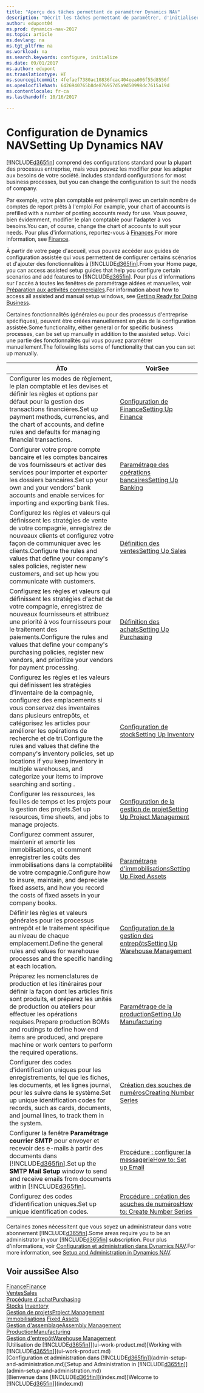 ```yaml
---
title: "Aperçu des tâches permettant de paramétrer Dynamics NAV"
description: "Décrit les tâches permettant de paramétrer, d'initialiser et de configurer Dynamics NAV selon vos besoins."
author: edupont04
ms.prod: dynamics-nav-2017
ms.topic: article
ms.devlang: na
ms.tgt_pltfrm: na
ms.workload: na
ms.search.keywords: configure, initialize
ms.date: 09/01/2017
ms.author: edupont
ms.translationtype: HT
ms.sourcegitcommit: 4fefaef7380ac10836fcac404eea006f55d8556f
ms.openlocfilehash: 6426940765b8de876957d5a9d50998dc7615a19d
ms.contentlocale: fr-ca
ms.lasthandoff: 10/16/2017

---
```

# <a name="setting-up-dynamics-nav"></a><span data-ttu-id="4a871-103">Configuration de Dynamics NAV</span><span class="sxs-lookup"><span data-stu-id="4a871-103">Setting Up Dynamics NAV</span></span>
[!INCLUDE[d365fin](includes/d365fin_md.md)]<span data-ttu-id="4a871-104"> comprend des configurations standard pour la plupart des processus entreprise, mais vous pouvez les modifier pour les adapter aux besoins de votre société.</span><span class="sxs-lookup"><span data-stu-id="4a871-104"> includes standard configurations for most business processes, but you can change the configuration to suit the needs of company.</span></span>

<span data-ttu-id="4a871-105">Par exemple, votre plan comptable est prérempli avec un certain nombre de comptes de report prêts à l'emploi.</span><span class="sxs-lookup"><span data-stu-id="4a871-105">For example, your chart of accounts is prefilled with a number of posting accounts ready for use.</span></span> <span data-ttu-id="4a871-106">Vous pouvez, bien évidemment, modifier le plan comptable pour l'adapter à vos besoins.</span><span class="sxs-lookup"><span data-stu-id="4a871-106">You can, of course, change the chart of accounts to suit your needs.</span></span> <span data-ttu-id="4a871-107">Pour plus d'informations, reportez-vous à [Finances](finance.md).</span><span class="sxs-lookup"><span data-stu-id="4a871-107">For more information, see [Finance](finance.md).</span></span>

<span data-ttu-id="4a871-108">À partir de votre page d'accueil, vous pouvez accéder aux guides de configuration assistée qui vous permettent de configurer certains scénarios et d'ajouter des fonctionnalités à [!INCLUDE[d365fin](includes/d365fin_md.md)].</span><span class="sxs-lookup"><span data-stu-id="4a871-108">From your Home page, you can access assisted setup guides that help you configure certain scenarios and add features to [!INCLUDE[d365fin](includes/d365fin_md.md)].</span></span> <span data-ttu-id="4a871-109">Pour plus d'informations sur l'accès à toutes les fenêtres de paramétrage aidées et manuelles, voir [Préparation aux activités commerciales](ui-get-ready-business.md).</span><span class="sxs-lookup"><span data-stu-id="4a871-109">For information about how to access all assisted and manual setup windows, see [Getting Ready for Doing Business](ui-get-ready-business.md).</span></span>

<span data-ttu-id="4a871-110">Certaines fonctionnalités (générales ou pour des processus d'entreprise spécifiques), peuvent être créées manuellement en plus de la configuration assistée.</span><span class="sxs-lookup"><span data-stu-id="4a871-110">Some functionality, either general or for specific business processes, can be set up manually in addition to the assisted setup.</span></span> <span data-ttu-id="4a871-111">Voici une partie des fonctionnalités qui vous pouvez paramétrer manuellement.</span><span class="sxs-lookup"><span data-stu-id="4a871-111">The following lists some of functionality that can you can set up manually.</span></span>

| <span data-ttu-id="4a871-112">À</span><span class="sxs-lookup"><span data-stu-id="4a871-112">To</span></span> | <span data-ttu-id="4a871-113">Voir</span><span class="sxs-lookup"><span data-stu-id="4a871-113">See</span></span> |
| --- | --- |
| <span data-ttu-id="4a871-114">Configurer les modes de règlement, le plan comptable et les devises et définir les règles et options par défaut pour la gestion des transactions financières.</span><span class="sxs-lookup"><span data-stu-id="4a871-114">Set up payment methods, currencies, and the chart of accounts, and define rules and defaults for managing financial transactions.</span></span> |[<span data-ttu-id="4a871-115">Configuration de Finance</span><span class="sxs-lookup"><span data-stu-id="4a871-115">Setting Up Finance</span></span>](finance-setup-finance.md) |
| <span data-ttu-id="4a871-116">Configurer votre propre compte bancaire et les comptes bancaires de vos fournisseurs et activer des services pour importer et exporter les dossiers bancaires.</span><span class="sxs-lookup"><span data-stu-id="4a871-116">Set up your own and your vendors' bank accounts and enable services for importing and exporting bank files.</span></span> |[<span data-ttu-id="4a871-117">Paramétrage des opérations bancaires</span><span class="sxs-lookup"><span data-stu-id="4a871-117">Setting Up Banking</span></span>](bank-setup-banking.md) |
| <span data-ttu-id="4a871-118">Configurez les règles et valeurs qui définissent les stratégies de vente de votre compagnie, enregistrez de nouveaux clients et configurez votre façon de communiquer avec les clients.</span><span class="sxs-lookup"><span data-stu-id="4a871-118">Configure the rules and values that define your company's sales policies, register new customers, and set up how you communicate with customers.</span></span> |[<span data-ttu-id="4a871-119">Définition des ventes</span><span class="sxs-lookup"><span data-stu-id="4a871-119">Setting Up Sales</span></span>](sales-setup-sales.md) |
| <span data-ttu-id="4a871-120">Configurez les règles et valeurs qui définissent les stratégies d'achat de votre compagnie, enregistrez de nouveaux fournisseurs et attribuez une priorité à vos fournisseurs pour le traitement des paiements.</span><span class="sxs-lookup"><span data-stu-id="4a871-120">Configure the rules and values that define your company's purchasing policies, register new vendors, and prioritize your vendors for payment processing.</span></span> |[<span data-ttu-id="4a871-121">Définition des achats</span><span class="sxs-lookup"><span data-stu-id="4a871-121">Setting Up Purchasing</span></span>](purchasing-setup-purchasing.md) |
| <span data-ttu-id="4a871-122">Configurez les règles et les valeurs qui définissent les stratégies d'inventaire de la compagnie, configurez des emplacements si vous conservez des inventaires dans plusieurs entrepôts, et catégorisez les articles pour améliorer les opérations de recherche et de tri.</span><span class="sxs-lookup"><span data-stu-id="4a871-122">Configure the rules and values that define the company's inventory policies, set up locations if you keep inventory in multiple warehouses, and categorize your items to improve searching and sorting .</span></span> |[<span data-ttu-id="4a871-123">Configuration de stock</span><span class="sxs-lookup"><span data-stu-id="4a871-123">Setting Up Inventory</span></span>](inventory-setup-inventory.md) |
| <span data-ttu-id="4a871-124">Configurer les ressources, les feuilles de temps et les projets pour la gestion des projets.</span><span class="sxs-lookup"><span data-stu-id="4a871-124">Set up resources, time sheets, and jobs to manage projects.</span></span> |[<span data-ttu-id="4a871-125">Configuration de la gestion de projet</span><span class="sxs-lookup"><span data-stu-id="4a871-125">Setting Up Project Management</span></span>](projects-setup-projects.md) |
| <span data-ttu-id="4a871-126">Configurez comment assurer, maintenir et amortir les immobilisations, et comment enregistrer les coûts des immobilisations dans la comptabilité de votre compagnie.</span><span class="sxs-lookup"><span data-stu-id="4a871-126">Configure how to insure, maintain, and depreciate fixed assets, and how you record the costs of fixed assets in your company books.</span></span> |[<span data-ttu-id="4a871-127">Paramétrage d'immobilisations</span><span class="sxs-lookup"><span data-stu-id="4a871-127">Setting Up Fixed Assets</span></span>](fa-setup.md) |
|<span data-ttu-id="4a871-128">Définir les règles et valeurs générales pour les processus entrepôt et le traitement spécifique au niveau de chaque emplacement.</span><span class="sxs-lookup"><span data-stu-id="4a871-128">Define the general rules and values for warehouse processes and the specific handling at each location.</span></span>|[<span data-ttu-id="4a871-129">Configuration de la gestion des entrepôts</span><span class="sxs-lookup"><span data-stu-id="4a871-129">Setting Up Warehouse Management</span></span>](warehouse-setup-warehouse.md)|
|<span data-ttu-id="4a871-130">Préparez les nomenclatures de production et les itinéraires pour définir la façon dont les articles finis sont produits, et préparez les unités de production ou ateliers pour effectuer les opérations requises.</span><span class="sxs-lookup"><span data-stu-id="4a871-130">Prepare production BOMs and routings to define how end items are produced, and prepare machine or work centers to perform the required operations.</span></span>|[<span data-ttu-id="4a871-131">Paramétrage de la production</span><span class="sxs-lookup"><span data-stu-id="4a871-131">Setting Up Manufacturing</span></span>](production-configure-production-processes.md)|
| <span data-ttu-id="4a871-132">Configurer des codes d'identification uniques pour les enregistrements, tel que les fiches, les documents, et les lignes journal, pour les suivre dans le système.</span><span class="sxs-lookup"><span data-stu-id="4a871-132">Set up unique identification codes for records, such as cards, documents, and journal lines, to track them in the system.</span></span> |[<span data-ttu-id="4a871-133">Création des souches de numéros</span><span class="sxs-lookup"><span data-stu-id="4a871-133">Creating Number Series</span></span>](ui-create-number-series.md) |
| <span data-ttu-id="4a871-134">Configurer la fenêtre **Paramétrage courrier SMTP** pour envoyer et recevoir des e-mails à partir des documents dans [!INCLUDE[d365fin](includes/d365fin_md.md)].</span><span class="sxs-lookup"><span data-stu-id="4a871-134">Set up the **SMTP Mail Setup** window to send and receive emails from documents within [!INCLUDE[d365fin](includes/d365fin_md.md)].</span></span> |[<span data-ttu-id="4a871-135">Procédure : configurer la messagerie</span><span class="sxs-lookup"><span data-stu-id="4a871-135">How to: Set up Email</span></span>](madeira-how-setup-email.md) |
| <span data-ttu-id="4a871-136">Configurez des codes d'identification uniques.</span><span class="sxs-lookup"><span data-stu-id="4a871-136">Set up unique identification codes.</span></span> |[<span data-ttu-id="4a871-137">Procédure : création des souches de numéros</span><span class="sxs-lookup"><span data-stu-id="4a871-137">How to: Create Number Series</span></span>](ui-create-number-series.md) |

<span data-ttu-id="4a871-138">Certaines zones nécessitent que vous soyez un administrateur dans votre abonnement [!INCLUDE[d365fin](includes/d365fin_md.md)].</span><span class="sxs-lookup"><span data-stu-id="4a871-138">Some areas require you to be an administrator in your [!INCLUDE[d365fin](includes/d365fin_md.md)] subscription.</span></span> <span data-ttu-id="4a871-139">Pour plus d'informations, voir [Configuration et administration dans Dynamics NAV](admin-setup-and-administration.md).</span><span class="sxs-lookup"><span data-stu-id="4a871-139">For more information, see [Setup and Administration in Dynamics NAV](admin-setup-and-administration.md).</span></span>  

## <a name="see-also"></a><span data-ttu-id="4a871-140">Voir aussi</span><span class="sxs-lookup"><span data-stu-id="4a871-140">See Also</span></span>
[<span data-ttu-id="4a871-141">Finance</span><span class="sxs-lookup"><span data-stu-id="4a871-141">Finance</span></span>](finance.md)  
[<span data-ttu-id="4a871-142">Ventes</span><span class="sxs-lookup"><span data-stu-id="4a871-142">Sales</span></span>](sales-manage-sales.md)  
[<span data-ttu-id="4a871-143">Procédure d'achat</span><span class="sxs-lookup"><span data-stu-id="4a871-143">Purchasing</span></span>](purchasing-manage-purchasing.md)  
<span data-ttu-id="4a871-144">[Stocks](inventory-manage-inventory.md)  </span><span class="sxs-lookup"><span data-stu-id="4a871-144">[Inventory](inventory-manage-inventory.md)  </span></span>  
[<span data-ttu-id="4a871-145">Gestion de projets</span><span class="sxs-lookup"><span data-stu-id="4a871-145">Project Management</span></span>](projects-manage-projects.md)  
<span data-ttu-id="4a871-146">[Immobilisations](fa-manage.md)  </span><span class="sxs-lookup"><span data-stu-id="4a871-146">[Fixed Assets](fa-manage.md)  </span></span>  
[<span data-ttu-id="4a871-147">Gestion d'assemblage</span><span class="sxs-lookup"><span data-stu-id="4a871-147">Assembly Management</span></span>](assembly-assemble-items.md)  
[<span data-ttu-id="4a871-148">Production</span><span class="sxs-lookup"><span data-stu-id="4a871-148">Manufacturing</span></span>](production-manage-manufacturing.md)  
[<span data-ttu-id="4a871-149">Gestion d'entrepôt</span><span class="sxs-lookup"><span data-stu-id="4a871-149">Warehouse Management</span></span>](warehouse-manage-warehouse.md)  
<span data-ttu-id="4a871-150">[Utilisation de [!INCLUDE[d365fin](includes/d365fin_md.md)]](ui-work-product.md)</span><span class="sxs-lookup"><span data-stu-id="4a871-150">[Working with [!INCLUDE[d365fin](includes/d365fin_md.md)]](ui-work-product.md)</span></span>  
<span data-ttu-id="4a871-151">[Configuration et administration dans [!INCLUDE[d365fin](includes/d365fin_md.md)]](admin-setup-and-administration.md)</span><span class="sxs-lookup"><span data-stu-id="4a871-151">[Setup and Administration in [!INCLUDE[d365fin](includes/d365fin_md.md)]](admin-setup-and-administration.md)</span></span>  
<span data-ttu-id="4a871-152">[Bienvenue dans [!INCLUDE[d365fin](includes/d365fin_md.md)]](index.md)</span><span class="sxs-lookup"><span data-stu-id="4a871-152">[Welcome to [!INCLUDE[d365fin](includes/d365fin_md.md)]](index.md)</span></span>  

##

